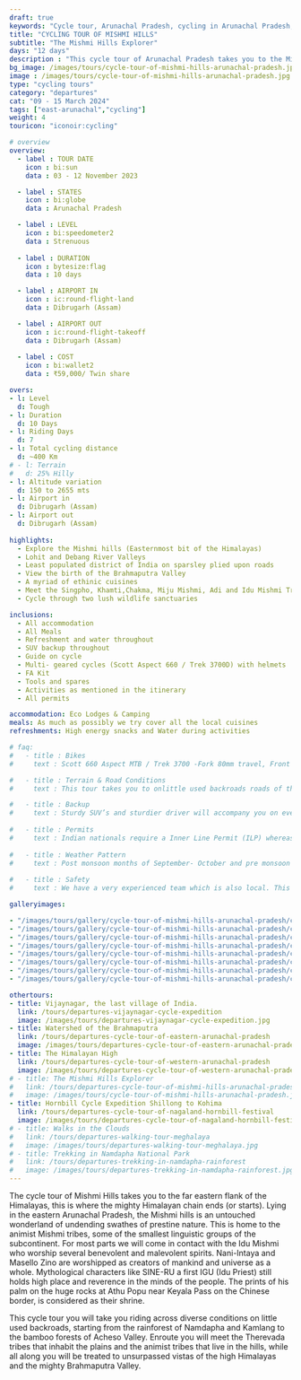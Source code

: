 ```yaml
---
draft: true
keywords: "Cycle tour, Arunachal Pradesh, cycling in Arunachal Pradesh, Arunachal cycle tour, Cycling to Anini"
title: "CYCLING TOUR OF MISHMI HILLS"
subtitle: "The Mishmi Hills Explorer"
days: "12 days"
description : "This cycle tour of Arunachal Pradesh takes you to the Mishmi Hills, easternmost flank of the Himalayan chain"
bg_image: /images/tours/cycle-tour-of-mishmi-hills-arunachal-pradesh.jpg
image : /images/tours/cycle-tour-of-mishmi-hills-arunachal-pradesh.jpg
type: "cycling tours"
category: "departures"
cat: "09 - 15 March 2024"
tags: ["east-arunachal","cycling"]
weight: 4
touricon: "iconoir:cycling"

# overview
overview:
  - label : TOUR DATE
    icon : bi:sun
    data : 03 - 12 November 2023

  - label : STATES
    icon : bi:globe
    data : Arunachal Pradesh 

  - label : LEVEL
    icon : bi:speedometer2
    data : Strenuous
    
  - label : DURATION
    icon : bytesize:flag
    data : 10 days

  - label : AIRPORT IN
    icon : ic:round-flight-land
    data : Dibrugarh (Assam)

  - label : AIRPORT OUT
    icon : ic:round-flight-takeoff
    data : Dibrugarh (Assam) 
  
  - label : COST
    icon : bi:wallet2
    data : ₹59,000/ Twin share

overs:
- l: Level 
  d: Tough 
- l: Duration
  d: 10 Days
- l: Riding Days
  d: 7
- l: Total cycling distance
  d: ~400 Km
# - l: Terrain
#   d: 25% Hilly 
- l: Altitude variation
  d: 150 to 2655 mts
- l: Airport in
  d: Dibrugarh (Assam)
- l: Airport out
  d: Dibrugarh (Assam)
    
highlights:
  - Explore the Mishmi hills (Easternmost bit of the Himalayas)
  - Lohit and Debang River Valleys
  - Least populated district of India on sparsley plied upon roads
  - View the birth of the Brahmaputra Valley
  - A myriad of ethinic cuisines
  - Meet the Singpho, Khamti,Chakma, Miju Mishmi, Adi and Idu Mishmi Tribe tribes
  - Cycle through two lush wildlife sanctuaries

inclusions:
  - All accommodation
  - All Meals
  - Refreshment and water throughout
  - SUV backup throughout
  - Guide on cycle
  - Multi- geared cycles (Scott Aspect 660 / Trek 3700D) with helmets
  - FA Kit
  - Tools and spares
  - Activities as mentioned in the itinerary
  - All permits

accommodation: Eco Lodges & Camping
meals: As much as possibly we try cover all the local cuisines
refreshments: High energy snacks and Water during activities

# faq:
#   - title : Bikes
#     text : Scott 660 Aspect MTB / Trek 3700 -Fork 80mm travel, Front Derailleur Shimano FD-TX50 / 34.9mm, Rear Derailleur Shimano Tourney RD-TX35 21 Speed (Upgraded), Shifters Shimano ST-EF 41 L / 7R EZ-ire plus (Upgraded), Brakeset Tektro SCM-02 mech. Disc 160F/160Rmm Rotor, Front Tyre 6 26×2.1 / 30TPI, Rear Tyre 6 26×2.1 / 30TPI, Weight 13.6 kg / 29.98 lbs

#   - title : Terrain & Road Conditions
#     text : This tour takes you to onlittle used backroads roads of the eastern Himalayas and its surrounding plains, with a variety of road conditions. The road conditions change every year given the fickle nature of the mountains and its relationship with the monsoons. However for most part one would find well tarred roads with beautiful scenery all along. The route has multiple long climbs and equally long downhill sections

#   - title : Backup
#     text : Sturdy SUV’s and sturdier driver will accompany you on every trip. the condition of roads do not allow for larger vehicles, however do our best to provide you the best in comfort in relation to the routes that we ply on. These vehicles are along right from your airport pick up to your drop back to the airport.
    
#   - title : Permits
#     text : Indian nationals require a Inner Line Permit (ILP) whereas foreign nationals require Restricted Area Permits (RAP), both of which have a certain fees applicable.
  
#   - title : Weather Pattern
#     text : Post monsoon months of September- October and pre monsoon months of March-April are very pleasant with blue skies and a fair days. Peak winters are from November to February with the mercury coming down below 0 C.
    
#   - title : Safety
#     text : We have a very experienced team which is also local. This reflects in the overall safety of our tours. Rest assured your guides know where extra attention is required and when. All our routes are well known to us, we know where the nearest medical facilities are, we know whom to contact if in case of an emergency, we know all the alternate routes in case of road blockages. We have CASEVAC protocols in place to streamline the process in case of emergencies. You can rest easy knowing that in the outdoors in general and this region in particular you are in safe hands with us.  

galleryimages:

- "/images/tours/gallery/cycle-tour-of-mishmi-hills-arunachal-pradesh/cycle-tour-of-mishmi-hills-arunachal-pradesh1.jpg"
- "/images/tours/gallery/cycle-tour-of-mishmi-hills-arunachal-pradesh/cycle-tour-of-mishmi-hills-arunachal-pradesh2.jpg"
- "/images/tours/gallery/cycle-tour-of-mishmi-hills-arunachal-pradesh/cycle-tour-of-mishmi-hills-arunachal-pradesh3.jpg"
- "/images/tours/gallery/cycle-tour-of-mishmi-hills-arunachal-pradesh/cycle-tour-of-mishmi-hills-arunachal-pradesh4.jpg"
- "/images/tours/gallery/cycle-tour-of-mishmi-hills-arunachal-pradesh/cycle-tour-of-mishmi-hills-arunachal-pradesh5.jpg"
- "/images/tours/gallery/cycle-tour-of-mishmi-hills-arunachal-pradesh/cycle-tour-of-mishmi-hills-arunachal-pradesh6.jpg"
- "/images/tours/gallery/cycle-tour-of-mishmi-hills-arunachal-pradesh/cycle-tour-of-mishmi-hills-arunachal-pradesh7.jpg"
- "/images/tours/gallery/cycle-tour-of-mishmi-hills-arunachal-pradesh/cycle-tour-of-mishmi-hills-arunachal-pradesh8.jpg"

othertours:
- title: Vijaynagar, the last village of India.
  link: /tours/departures-vijaynagar-cycle-expedition
  image: /images/tours/departures-vijaynagar-cycle-expedition.jpg
- title: Watershed of the Brahmaputra
  link: /tours/departures-cycle-tour-of-eastern-arunachal-pradesh
  image: /images/tours/departures-cycle-tour-of-eastern-arunachal-pradesh.jpg
- title: The Himalayan High
  link: /tours/departures-cycle-tour-of-western-arunachal-pradesh
  image: /images/tours/departures-cycle-tour-of-western-arunachal-pradesh.jpg
# - title: The Mishmi Hills Explorer 
#   link: /tours/departures-cycle-tour-of-mishmi-hills-arunachal-pradesh
#   image: /images/tours/cycle-tour-of-mishmi-hills-arunachal-pradesh.jpg
- title: Hornbill Cycle Expedition Shillong to Kohima
  link: /tours/departures-cycle-tour-of-nagaland-hornbill-festival
  image: /images/tours/departures-cycle-tour-of-nagaland-hornbill-festival.jpg
# - title: Walks in the Clouds
#   link: /tours/departures-walking-tour-meghalaya
#   image: /images/tours/departures-walking-tour-meghalaya.jpg
# - title: Trekking in Namdapha National Park
#   link: /tours/departures-trekking-in-namdapha-rainforest
#   image: /images/tours/departures-trekking-in-namdapha-rainforest.jpg    
---
```



The cycle tour of Mishmi Hills takes you to the far eastern flank of the Himalayas, this is where the mighty Himalayan chain ends (or starts). Lying in the eastern Arunachal Pradesh, the Mishmi hills is an untouched wonderland of undending swathes of prestine nature. This is home to the animist Mishmi tribes, some of the smallest linguistic groups of the subcontinent. For most parts we will come in contact with the Idu Mishmi who worship several benevolent and malevolent spirits. Nani-Intaya and Masello Zino are worshipped as creators of mankind and universe as a whole. Mythological characters like SINE-RU a first IGU (Idu Priest) still holds high place and reverence in the minds of the people. The prints of his palm on the huge rocks at Athu Popu near Keyala Pass on the Chinese border, is considered as their shrine. 

This cycle tour you will take you riding across diverse conditions on little used backroads, starting from the rainforest of Namdapha and Kamlang to the bamboo forests of Acheso Valley. Enroute you will meet the Therevada tribes that inhabit the plains and the animist tribes that live in the hills, while all along you will be treated to unsurpassed vistas of the high Himalayas and the mighty Brahmaputra Valley.